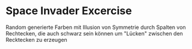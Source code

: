 # Space Invader Excercise

Random generierte Farben mit Illusion von Symmetrie durch Spalten von Rechtecken, die auch schwarz sein können um "Lücken" zwischen den Recktecken zu erzeugen
